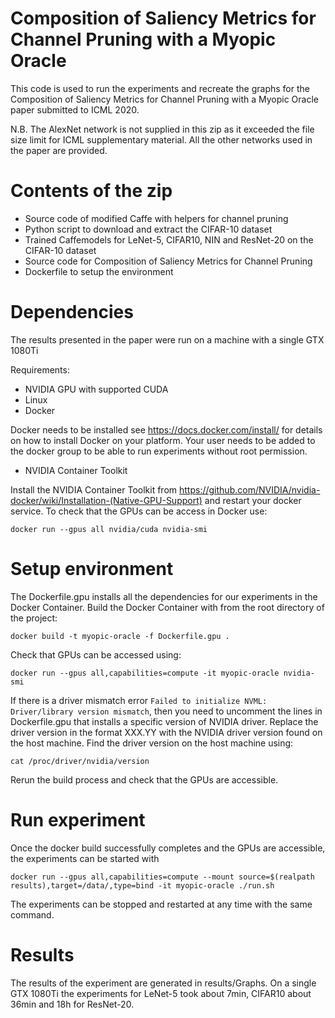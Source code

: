 # Composition of Saliency Metrics for Channel Pruning with a Myopic Oracle

This code is used to run the experiments and recreate the graphs for the Composition of Saliency Metrics for Channel Pruning with a Myopic Oracle paper submitted to ICML 2020.

N.B. The AlexNet network is not supplied in this zip as it exceeded the file size limit for ICML supplementary material.  All the other networks used in the paper are provided. 

# Contents of the zip
  * Source code of modified Caffe with helpers for channel pruning
  * Python script to download and extract the CIFAR-10 dataset
  * Trained Caffemodels for LeNet-5, CIFAR10, NIN and ResNet-20 on the CIFAR-10 dataset
  * Source code for Composition of Saliency Metrics for Channel Pruning
  * Dockerfile to setup the environment

# Dependencies

The results presented in the paper were run on a machine with a single GTX 1080Ti

Requirements:
  * NVIDIA GPU with supported CUDA
  * Linux
  * Docker

  Docker needs to be installed see https://docs.docker.com/install/ for details on how to install Docker on your platform.  Your user needs to be added to the docker group to be able to run experiments without root permission.
  * NVIDIA Container Toolkit

  Install the NVIDIA Container Toolkit from https://github.com/NVIDIA/nvidia-docker/wiki/Installation-(Native-GPU-Support) and restart your docker service. To check that the GPUs can be access in Docker use:
  ``` 
  docker run --gpus all nvidia/cuda nvidia-smi
  ```

# Setup environment

The Dockerfile.gpu installs all the dependencies for our experiments in the Docker Container.  Build the Docker Container with from the root directory of the project:
```
docker build -t myopic-oracle -f Dockerfile.gpu .
```

Check that GPUs can be accessed using:
```
docker run --gpus all,capabilities=compute -it myopic-oracle nvidia-smi
```
If there is a driver mismatch error `Failed to initialize NVML: Driver/library version mismatch`, then you need to uncomment the lines in Dockerfile.gpu that installs a specific version of NVIDIA driver.  Replace the driver version in the format XXX.YY with the NVIDIA driver version found on the host machine. Find the driver version on the host machine using:
```
cat /proc/driver/nvidia/version
```
Rerun the build process and check that the GPUs are accessible.

# Run experiment


Once the docker build successfully completes and the GPUs are accessible, the experiments can be started with 
```
docker run --gpus all,capabilities=compute --mount source=$(realpath results),target=/data/,type=bind -it myopic-oracle ./run.sh
```

The experiments can be stopped and restarted at any time with the same command.

# Results
The results of the experiment are generated in results/Graphs.  On a single GTX 1080Ti the experiments for LeNet-5 took about 7min, CIFAR10 about 36min and 18h for ResNet-20.
